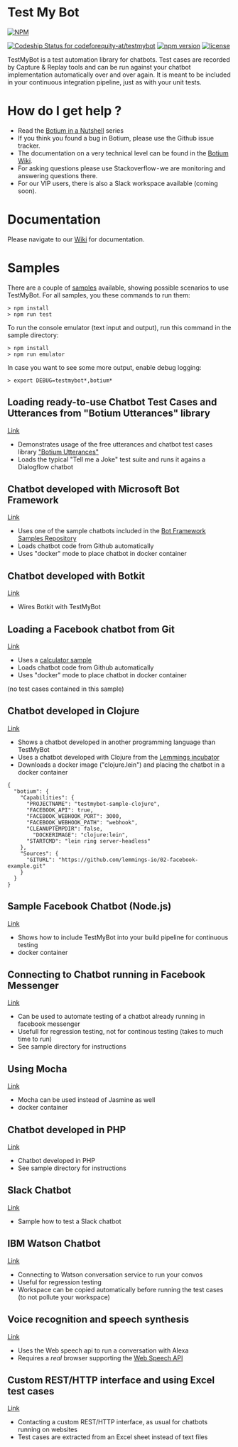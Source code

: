 Test My Bot
===========

[![NPM](https://nodei.co/npm/testmybot.png?downloads=true&downloadRank=true&stars=true)](https://nodei.co/npm/testmybot/)

[ ![Codeship Status for codeforequity-at/testmybot](https://app.codeship.com/projects/077a7140-3175-0135-cee8-5eb28f78bdf5/status?branch=master)](https://app.codeship.com/projects/225703)
[![npm version](https://badge.fury.io/js/testmybot.svg)](https://badge.fury.io/js/testmybot)
[![license](https://img.shields.io/github/license/mashape/apistatus.svg)]()

TestMyBot is a test automation library for chatbots. Test cases are recorded by Capture & Replay tools and can be run against your chatbot implementation automatically over and over again. It is meant to be included in your continuous integration pipeline, just as with your unit tests.

# How do I get help ?
* Read the [Botium in a Nutshell](https://medium.com/@floriantreml/botium-in-a-nutshell-part-1-overview-f8d0ceaf8fb4) series
* If you think you found a bug in Botium, please use the Github issue tracker.
* The documentation on a very technical level can be found in the [Botium Wiki](https://github.com/codeforequity-at/botium-core/wiki).
* For asking questions please use Stackoverflow - we are monitoring and answering questions there.
* For our VIP users, there is also a Slack workspace available (coming soon).


# Documentation

Please navigate to our [Wiki](https://github.com/codeforequity-at/testmybot/wiki) for documentation.

# Samples

There are a couple of [samples](samples) available, showing possible scenarios to use TestMyBot. For all samples, you these commands to run them:

```
> npm install
> npm run test
```

To run the console emulator (text input and output), run this command in the sample directory:

```
> npm install
> npm run emulator
```

In case you want to see some more output, enable debug logging:

```
> export DEBUG=testmybot*,botium*
```

## Loading ready-to-use Chatbot Test Cases and Utterances from "Botium Utterances" library

[Link](samples/utterances)

* Demonstrates usage of the free utterances and chatbot test cases library ["Botium Utterances"](https://github.com/codeforequity-at/botium-utterances)
* Loads the typical "Tell me a Joke" test suite and runs it agains a Dialogflow chatbot

## Chatbot developed with Microsoft Bot Framework

[Link](samples/botframework)

* Uses one of the sample chatbots included in the [Bot Framework Samples Repository](https://github.com/Microsoft/BotBuilder-Samples)
* Loads chatbot code from Github automatically
* Uses "docker" mode to place chatbot in docker container

## Chatbot developed with Botkit

[Link](samples/botkit/jasmine)

* Wires Botkit with TestMyBot

## Loading a Facebook chatbot from Git

[Link](samples/calculator)

* Uses a [calculator sample](https://github.com/codeforequity-at/testmybot-sample-calculator)
* Loads chatbot code from Github automatically
* Uses "docker" mode to place chatbot in docker container

(no test cases contained in this sample)

## Chatbot developed in Clojure

[Link](samples/clojure)

* Shows a chatbot developed in another programming language than TestMyBot
* Uses a chatbot developed with Clojure from the [Lemmings incubator](https://lemmings.io/)
* Downloads a docker image ("clojure.lein") and placing the chatbot in a docker container

```
{
  "botium": {
    "Capabilities": {
      "PROJECTNAME": "testmybot-sample-clojure",
      "FACEBOOK_API": true,
      "FACEBOOK_WEBHOOK_PORT": 3000,
      "FACEBOOK_WEBHOOK_PATH": "webhook",
      "CLEANUPTEMPDIR": false,
	    "DOCKERIMAGE": "clojure:lein",
      "STARTCMD": "lein ring server-headless"
    },
    "Sources": {
      "GITURL": "https://github.com/lemmings-io/02-facebook-example.git"
    }
  }
}
```

## Sample Facebook Chatbot (Node.js)

[Link](samples/facebook)

* Shows how to include TestMyBot into your build pipeline for continuous testing
* docker container

## Connecting to Chatbot running in Facebook Messenger

[Link](samples/fbdirect)

* Can be used to automate testing of a chatbot already running in facebook messenger
* Usefull for regression testing, not for continous testing (takes to much time to run)
* See sample directory for instructions

## Using Mocha

[Link](samples/mocha)

* Mocha can be used instead of Jasmine as well
* docker container

## Chatbot developed in PHP

[Link](samples/php)

* Chatbot developed in PHP
* See sample directory for instructions


## Slack Chatbot

[Link](samples/slack)

* Sample how to test a Slack chatbot

## IBM Watson Chatbot

[Link](samples/watson)

* Connecting to Watson conversation service to run your convos
* Useful for regression testing
* Workspace can be copied automatically before running the test cases (to not pollute your workspace)

## Voice recognition and speech synthesis

[Link](samples/webspeechapi)

* Uses the Web speech api to run a conversation with Alexa
* Requires a *real* browser supporting the [Web Speech API](https://developer.mozilla.org/en-US/docs/Web/API/Web_Speech_API)

## Custom REST/HTTP interface and using Excel test cases

[Link](samples/xlsx)

* Contacting a custom REST/HTTP interface, as usual for chatbots running on websites
* Test cases are extracted from an Excel sheet instead of text files

































